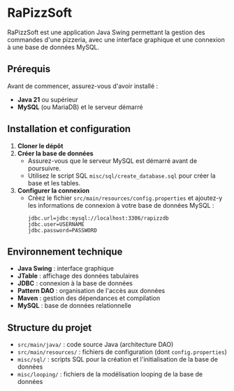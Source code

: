 # RaPizzSoft

RaPizzSoft est une application Java Swing permettant la gestion des commandes d'une pizzeria, avec une interface graphique et une connexion à une base de données MySQL.

## Prérequis
Avant de commencer, assurez-vous d'avoir installé :
- **Java 21** ou supérieur
- **MySQL** (ou MariaDB) et le serveur démarré

## Installation et configuration
1. **Cloner le dépôt**
2. **Créer la base de données**
   - Assurez-vous que le serveur MySQL est démarré avant de poursuivre.
   - Utilisez le script SQL `misc/sql/create_database.sql` pour créer la base et les tables.
3. **Configurer la connexion**
   - Créez le fichier `src/main/resources/config.properties` et ajoutez-y les informations de connexion à votre base de données MySQL :
     ```properties
     jdbc.url=jdbc:mysql://localhost:3306/rapizzdb
     jdbc.user=USERNAME
     jdbc.password=PASSWORD
     ```
     
## Environnement technique
- **Java Swing** : interface graphique
- **JTable** : affichage des données tabulaires
- **JDBC** : connexion à la base de données
- **Pattern DAO** : organisation de l'accès aux données
- **Maven** : gestion des dépendances et compilation
- **MySQL** : base de données relationnelle

## Structure du projet
- `src/main/java/` : code source Java (architecture DAO)
- `src/main/resources/` : fichiers de configuration (dont `config.properties`)
- `misc/sql/` : scripts SQL pour la création et l'initialisation de la base de données
- `misc/looping/` : fichiers de la modélisation looping de la base de données
